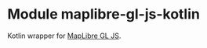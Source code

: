 # Module maplibre-gl-js-kotlin

Kotlin wrapper for [MapLibre GL JS](https://www.npmjs.com/package/maplibre-gl).
